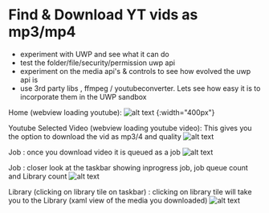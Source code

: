 # Find & Download YT vids as mp3/mp4

- experiment with UWP and see what it can do 
- test the folder/file/security/permission uwp api
- experiment on the media api's & controls to see how evolved the uwp api is
- use 3rd party libs , ffmpeg / youtubeconverter. Lets see how easy it is to incorporate them in the UWP sandbox


Home (webview loading youtube): 
![alt text](https://github.com/liquidboy/YouTubeWatcher/raw/master/Assets/1.PNG) {:width="400px"}

Youtube Selected Video (webview loading youtube video):  This gives you the option to download the vid as mp3/4 and quality
![alt text](https://github.com/liquidboy/YouTubeWatcher/raw/master/Assets/2.PNG "")

Job : once you download video it is queued as a job
![alt text](https://github.com/liquidboy/YouTubeWatcher/raw/master/Assets/3.PNG "")

Job : closer look at the taskbar showing inprogress job, job queue count and Library count
![alt text](https://github.com/liquidboy/YouTubeWatcher/raw/master/Assets/4.png "")

Library (clicking on library tile on taskbar) : clicking on library tile will take you to the Library (xaml view of the media you downloaded)
![alt text](https://github.com/liquidboy/YouTubeWatcher/raw/master/Assets/5.PNG "")
